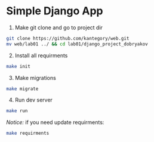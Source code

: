 # Simple Django App

1. Make git clone and go to project dir

```bash
git clone https://github.com/kantegory/web.git
mv web/lab01 ../ && cd lab01/django_project_dobryakov
```

2. Install all requirments
```bash
make init
```

3. Make migrations
```bash
make migrate
```

4. Run dev server
```bash
make run
```

*Notice:* if you need update requirments:
```bash
make requirments
```

